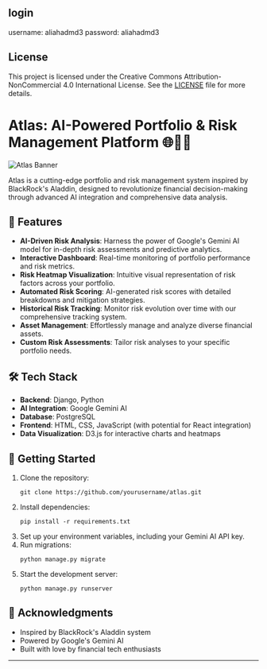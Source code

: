 ## login
username: aliahadmd3
password: aliahadmd3

## License

This project is licensed under the Creative Commons Attribution-NonCommercial 4.0 International License. See the [LICENSE](LICENSE.md) file for more details.



# Atlas: AI-Powered Portfolio & Risk Management Platform 🌐💼🤖

![Atlas Banner](https://via.placeholder.com/1200x300?text=Atlas:+AI-Powered+Portfolio+%26+Risk+Management)

Atlas is a cutting-edge portfolio and risk management system inspired by BlackRock's Aladdin, designed to revolutionize financial decision-making through advanced AI integration and comprehensive data analysis.

## 🚀 Features

- **AI-Driven Risk Analysis**: Harness the power of Google's Gemini AI model for in-depth risk assessments and predictive analytics.
- **Interactive Dashboard**: Real-time monitoring of portfolio performance and risk metrics.
- **Risk Heatmap Visualization**: Intuitive visual representation of risk factors across your portfolio.
- **Automated Risk Scoring**: AI-generated risk scores with detailed breakdowns and mitigation strategies.
- **Historical Risk Tracking**: Monitor risk evolution over time with our comprehensive tracking system.
- **Asset Management**: Effortlessly manage and analyze diverse financial assets.
- **Custom Risk Assessments**: Tailor risk analyses to your specific portfolio needs.

## 🛠️ Tech Stack

- **Backend**: Django, Python
- **AI Integration**: Google Gemini AI
- **Database**: PostgreSQL
- **Frontend**: HTML, CSS, JavaScript (with potential for React integration)
- **Data Visualization**: D3.js for interactive charts and heatmaps



## 🚀 Getting Started

1. Clone the repository:
   ```
   git clone https://github.com/yourusername/atlas.git
   ```
2. Install dependencies:
   ```
   pip install -r requirements.txt
   ```
3. Set up your environment variables, including your Gemini AI API key.
4. Run migrations:
   ```
   python manage.py migrate
   ```
5. Start the development server:
   ```
   python manage.py runserver
   ```



## 🙏 Acknowledgments

- Inspired by BlackRock's Aladdin system
- Powered by Google's Gemini AI
- Built with love by financial tech enthusiasts

---

